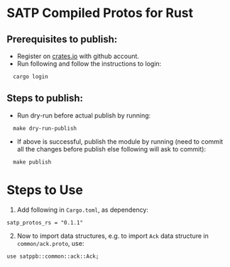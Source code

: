 # SATP Compiled Protos for Rust

## Prerequisites to publish:

* Register on [crates.io](https://crates.io) with github account.
* Run following and follow the instructions to login:
```
  cargo login
```

## Steps to publish:

* Run dry-run before actual publish by running:
```
  make dry-run-publish
```
* If above is successful, publish the module by running (need to commit all the changes before publish else following will ask to commit):
```
  make publish
```

# Steps to Use
1) Add following in `Cargo.toml`, as dependency:
```
satp_protos_rs = "0.1.1"
```
2) Now to import data structures, e.g. to import `Ack` data structure in `common/ack.proto`, use:
```
use satppb::common::ack::Ack; 
```
